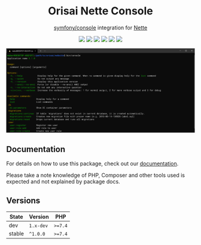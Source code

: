 <h1 align="center">Orisai Nette Console</h1>

<p align="center">
    <a href="https://symfony.com/doc/current/components/console.html">symfony/console</a> integration for <a href="https://nette.org">Nette</a>
</p>

<p align=center>
  <a href="https://github.com/orisai/nette-console/actions?query=workflow%3Aci"><img src="https://github.com/orisai/nette-console/workflows/ci/badge.svg"></a>
  <a href="https://coveralls.io/r/orisai/nette-console"><img src="https://badgen.net/coveralls/c/github/orisai/nette-console/v1.x?cache=300"></a>
  <a href="https://dashboard.stryker-mutator.io/reports/github.com/orisai/nette-console/v1.x"><img src="https://badge.stryker-mutator.io/github.com/orisai/nette-console/v1.x"></a>
  <a href="https://packagist.org/packages/orisai/nette-console"><img src="https://badgen.net/packagist/dt/orisai/nette-console?cache=3600"></a>
  <a href="https://packagist.org/packages/orisai/nette-console"><img src="https://badgen.net/packagist/v/orisai/nette-console?cache=3600"></a>
  <a href="https://choosealicense.com/licenses/mpl-2.0/"><img src="https://badgen.net/badge/license/MPL-2.0/blue?cache=3600"></a>
<p>

![list screenshot](docs/list.png)

## Documentation

For details on how to use this package, check out our [documentation](docs/README.md).

Please take a note knowledge of PHP, Composer and other tools used is expected and not explained by package docs.

## Versions

| State  | Version      | PHP     |
|--------|--------------|---------|
| dev    | `1.x-dev`    | `>=7.4` |
| stable | `^1.0.0`     | `>=7.4` |

